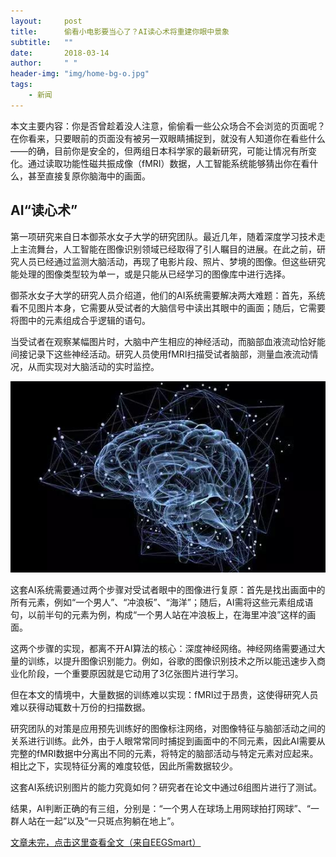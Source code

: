 ```yaml
---
layout:     post
title:      偷看小电影要当心了？AI读心术将重建你眼中景象
subtitle:   ""
date:       2018-03-14
author:     " "
header-img: "img/home-bg-o.jpg"
tags:
    - 新闻
---
```


本文主要内容：你是否曾趁着没人注意，偷偷看一些公众场合不会浏览的页面呢？在你看来，只要眼前的页面没有被另一双眼睛捕捉到，就没有人知道你在看些什么——的确，目前你是安全的，但两组日本科学家的最新研究，可能让情况有所变化。通过读取功能性磁共振成像（fMRI）数据，人工智能系统能够猜出你在看什么，甚至直接复原你脑海中的画面。





<!-- more -->

## AI“读心术”

第一项研究来自日本御茶水女子大学的研究团队。最近几年，随着深度学习技术走上主流舞台，人工智能在图像识别领域已经取得了引人瞩目的进展。在此之前，研究人员已经通过监测大脑活动，再现了电影片段、照片、梦境的图像。但这些研究能处理的图像类型较为单一，或是只能从已经学习的图像库中进行选择。

御茶水女子大学的研究人员介绍道，他们的AI系统需要解决两大难题：首先，系统看不见图片本身，它需要从受试者的大脑信号中读出其眼中的画面；随后，它需要将图中的元素组成合乎逻辑的语句。

当受试者在观察某幅图片时，大脑中产生相应的神经活动，而脑部血液流动恰好能间接记录下这些神经活动。研究人员使用fMRI扫描受试者脑部，测量血液流动情况，从而实现对大脑活动的实时监控。

![images](/images\news\2018-3-14-toukan-1.jpg)

这套AI系统需要通过两个步骤对受试者眼中的图像进行复原：首先是找出画面中的所有元素，例如“一个男人”、“冲浪板”、“海洋”；随后，AI需将这些元素组成语句，以前半句的元素为例，构成“一个男人站在冲浪板上，在海里冲浪”这样的画面。

这两个步骤的实现，都离不开AI算法的核心：深度神经网络。神经网络需要通过大量的训练，以提升图像识别能力。例如，谷歌的图像识别技术之所以能迅速步入商业化阶段，一个重要原因就是它动用了3亿张图片进行学习。

但在本文的情境中，大量数据的训练难以实现：fMRI过于昂贵，这使得研究人员难以获得动辄数十万份的扫描数据。

研究团队的对策是应用预先训练好的图像标注网络，对图像特征与脑部活动之间的关系进行训练。此外，由于人眼常常同时捕捉到画面中的不同元素，因此AI需要从完整的fMRI数据中分离出不同的元素，将特定的脑部活动与特定元素对应起来。相比之下，实现特征分离的难度较低，因此所需数据较少。

这套AI系统识别图片的能力究竟如何？研究者在论文中通过6组图片进行了测试。

结果，AI判断正确的有三组，分别是：“一个男人在球场上用网球拍打网球”、“一群人站在一起”以及“一只斑点狗躺在地上”。

[文章未完，点击这里查看全文（来自EEGSmart）](http://mp.weixin.qq.com/s/5kGxIKkMiqtooQ0c_XD2OQ)